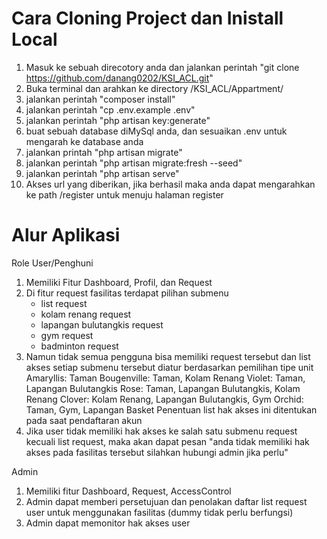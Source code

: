 # Cara Cloning Project dan Inistall Local

1. Masuk ke sebuah direcotory anda dan jalankan perintah "git clone https://github.com/danang0202/KSI_ACL.git"
2. Buka terminal dan arahkan ke  directory /KSI_ACL/Appartment/
3. jalankan perintah "composer install"
4. jalankan perintah "cp .env.example .env"
5. jalankan perintah "php artisan key:generate"
6. buat sebuah database diMySql anda, dan sesuaikan .env untuk mengarah ke database anda
7. jalankan printah "php artisan migrate"
8. jalankan perintah "php artisan migrate:fresh --seed"
9. jalankan perintah "php artisan serve"
10. Akses url yang diberikan, jika  berhasil maka anda dapat mengarahkan ke path /register untuk menuju halaman register

# Alur Aplikasi

Role User/Penghuni
1) Memiliki Fitur Dashboard, Profil, dan Request
2) Di fitur request fasilitas terdapat pilihan submenu
   - list request
   - kolam renang request
   - lapangan bulutangkis request 
   - gym request
   - badminton request
3) Namun tidak semua pengguna bisa memiliki request tersebut dan list 
   akses setiap submenu tersebut diatur berdasarkan pemilihan tipe unit
   Amaryllis: Taman
   Bougenville: Taman, Kolam Renang 
   Violet: Taman, Lapangan Bulutangkis
   Rose: Taman, Lapangan Bulutangkis, Kolam Renang
   Clover: Kolam Renang, Lapangan Bulutangkis, Gym
   Orchid: Taman, Gym, Lapangan Basket
   Penentuan list hak akses ini ditentukan pada saat pendaftaran akun
4) Jika user tidak memiliki hak akses ke salah satu submenu request kecuali 
   list request, maka akan dapat pesan "anda tidak memiliki hak akses pada
   fasilitas tersebut silahkan hubungi admin jika perlu"

Admin
1) Memiliki fitur Dashboard, Request, AccessControl
2) Admin dapat memberi persetujuan dan penolakan daftar list request user
   untuk menggunakan fasilitas (dummy tidak perlu berfungsi)
3) Admin dapat memonitor hak akses user
